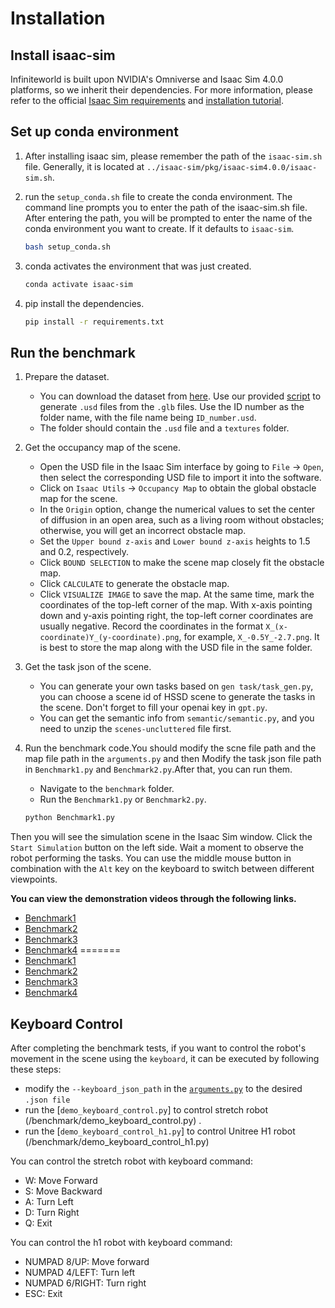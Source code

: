 # Installation
## Install isaac-sim
Infiniteworld is built upon NVIDIA's Omniverse and Isaac Sim 4.0.0 platforms, so we inherit their dependencies. For more information, please refer to the official [Isaac Sim requirements](https://docs.omniverse.nvidia.com/isaacsim/latest/installation/requirements.html#system-requirements) and [installation tutorial](https://docs.omniverse.nvidia.com/isaacsim/latest/installation/install_workstation.html).


## Set up conda environment
1. After installing isaac sim, please remember the path of the `isaac-sim.sh` file. Generally, it is located at `../isaac-sim/pkg/isaac-sim4.0.0/isaac-sim.sh`.

2. run the `setup_conda.sh` file to create the conda environment. The command line prompts you to enter the path of the isaac-sim.sh file. After entering the path, you will be prompted to enter the name of the conda environment you want to create. If it defaults to `isaac-sim`.
    ```bash
    bash setup_conda.sh
    ```

3. conda activates the environment that was just created.
    ```bash
    conda activate isaac-sim
    ```

4. pip install the dependencies.
    ```bash
    pip install -r requirements.txt
    ```
## Run the benchmark
1. Prepare the dataset.
    - You can download the dataset from [here](https://huggingface.co/datasets/hssd/hssd-scenes/tree/main/scenes). Use our provided [script](/3D%20format%20convert/scene_format_convert/glb2usd.py) to generate `.usd` files from the `.glb` files. Use the ID number as the folder name, with the file name being `ID_number.usd`. 
    - The folder should contain the `.usd` file and a `textures` folder.



2. Get the occupancy map of the scene.
    - Open the USD file in the Isaac Sim interface by going to `File` -> `Open`, then select the corresponding USD file to import it into the software.
   - Click on `Isaac Utils` -> `Occupancy Map` to obtain the global obstacle map for the scene.
   - In the `Origin` option, change the numerical values to set the center of diffusion in an open area, such as a living room without obstacles; otherwise, you will get an incorrect obstacle map.
   - Set the `Upper bound z-axis` and `Lower bound z-axis` heights to 1.5 and 0.2, respectively.
   - Click `BOUND SELECTION` to make the scene map closely fit the obstacle map.
   - Click `CALCULATE` to generate the obstacle map.
   - Click `VISUALIZE IMAGE` to save the map. At the same time, mark the coordinates of the top-left corner of the map. With x-axis pointing down and y-axis pointing right, the top-left corner coordinates are usually negative. Record the coordinates in the format `X_(x-coordinate)Y_(y-coordinate).png`, for example, `X_-0.5Y_-2.7.png`. It is best to store the map along with the USD file in the same folder.



3. Get the task json of the scene.
    - You can generate your own tasks based on `gen task/task_gen.py`, you can choose a scene id of HSSD scene to generate the tasks in the scene. Don't forget to fill your openai key in `gpt.py`.
    - You can get the semantic info from `semantic/semantic.py`, and you need to unzip the `scenes-uncluttered` file first.

4. Run the benchmark code.You should modify the scne file path and the map file path in the `arguments.py` and then  Modify the task json file path in `Benchmark1.py` and `Benchmark2.py`.After that, you can run them.
    - Navigate to the `benchmark` folder.
    - Run the `Benchmark1.py` or `Benchmark2.py`.
     ```bash
     python Benchmark1.py
     ```

Then you will see the simulation scene in the Isaac Sim window. Click the `Start Simulation` button on the left side. Wait a moment to observe the robot performing the tasks. You can use the middle mouse button in combination with the `Alt` key on the keyboard to switch between different viewpoints.

**You can view the demonstration videos through the following links.**


- [Benchmark1](https://www.bilibili.com/video/BV199rVYBEnf?)
- [Benchmark2](https://www.bilibili.com/video/BV1RXrVYuE8d?)
- [Benchmark3](https://www.bilibili.com/video/BV1FTNCedExu?)
- [Benchmark4](https://www.bilibili.com/video/BV1KbPdeKE1K?)
=======
- [Benchmark1](https://www.bilibili.com/video/BV199rVYBEnf?t=4.9)
- [Benchmark2](https://www.bilibili.com/video/BV1RXrVYuE8d?t=3.5)
- [Benchmark3](https://www.bilibili.com/video/BV1FTNCedExu?t=21.5)
- [Benchmark4](https://www.bilibili.com/video/BV1KbPdeKE1K?t=0.9)



## Keyboard Control

After completing the benchmark tests, if you want to control the robot's movement in the scene using the `keyboard`, it can be executed by following these steps:

- modify the `--keyboard_json_path` in the [`arguments.py`](/benchmark/arguments.py) to the desired `.json file`
- run the [`demo_keyboard_control.py`] to control stretch robot (/benchmark/demo_keyboard_control.py) .
- run the [`demo_keyboard_control_h1.py`] to control Unitree H1 robot (/benchmark/demo_keyboard_control_h1.py) 
  

You can control the stretch robot with keyboard command:

- W: Move Forward
- S: Move Backward
- A: Turn Left
- D: Turn Right
- Q: Exit

You can control the h1 robot with keyboard command:

- NUMPAD 8/UP: Move forward
- NUMPAD 4/LEFT: Turn left
- NUMPAD 6/RIGHT: Turn right
- ESC: Exit